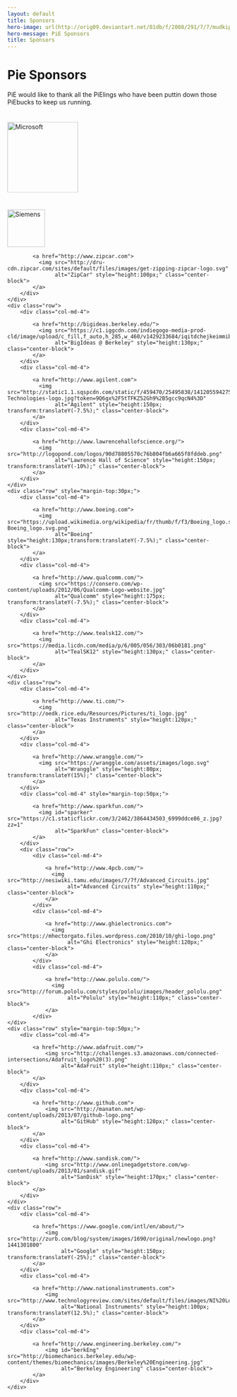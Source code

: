 ```yaml
---
layout: default
title: Sponsors
hero-image: url(http://orig09.deviantart.net/81db/f/2008/291/7/7/mudkip_banner_by_xxerindragonxx.jpg)
hero-message: PiE Sponsors
title: Sponsors
---
```


Pie Sponsors
============

PiE would like to thank all the PiElings who have been puttin down those PiEbucks to keep us running.

<div class="fluid-container">
	<div class="row" style="margin-top:75px;">
		<div class="col-md-4">
			<a href="http://www.microsoft.com">
		  		<img src="http://www.feynmangroup.com/blog/wp-content/uploads/2015/04/MicrosoftLogo.jpg"
			   alt="Microsoft" style="height:160px; transform: translateY(-24%);" class="center-block">
			</a>
		</div>
		<div class="col-md-4">
			<a href="http://www.siemens.com">
			  <img src="https://upload.wikimedia.org/wikipedia/commons/thumb/5/5f/Siemens-logo.svg/2000px-Siemens-logo.svg.png"
				   alt="Siemens" style="height:85px;" class="center-block">
			</a>
		</div>
		<div class="col-md-4">

			<a href="http://www.zipcar.com">
			  <img src="http://dru-cdn.zipcar.com/sites/default/files/images/get-zipping-zipcar-logo.svg"
				   alt="ZipCar" style="height:100px;" class="center-block">
			</a>
		</div>
	</div>
	<div class="row">
		<div class="col-md-4">

			<a href="http://bigideas.berkeley.edu/">
			  <img src="https://c1.iggcdn.com/indiegogo-media-prod-cld/image/upload/c_fill,f_auto,h_285,w_460/v1429233684/iqitdchejkeimmib4m4n.jpg"
				   alt="BigIdeas @ Berkeley" style="height:130px;" class="center-block">
			</a>
		</div>
		<div class="col-md-4">

			<a href="http://www.agilent.com">
			  <img src="http://static1.1.sqspcdn.com/static/f/459470/25495838/1412055942750/Agilent-Technologies-logo.jpg?token=9Q6gx%2F5tTFKZ52Gh9%2B5gcc9qcN4%3D"
				   alt="Agilent" style="height:150px; transform:translateY(-7.5%);" class="center-block">
			</a>
		</div>
		<div class="col-md-4">

			<a href="http://www.lawrencehallofscience.org/">
			  <img src="http://logopond.com/logos/90d78805570c76b804fb6a665f8fddeb.png"
				   alt="Lawrence Hall of Science" style="height:150px; transform:translateY(-10%);" class="center-block">
			</a>
		</div>
	</div>
	<div class="row" style="margin-top:30px;">
		<div class="col-md-4">

			<a href="http://www.boeing.com">
			  <img src="https://upload.wikimedia.org/wikipedia/fr/thumb/f/f3/Boeing_logo.svg/1280px-Boeing_logo.svg.png"
				   alt="Boeing" style="height:130px;transform:translateY(-7.5%);" class="center-block">
			</a>
		</div>
		<div class="col-md-4">

			<a href="http://www.qualcomm.com/">
			  <img src="https://consero.com/wp-content/uploads/2012/06/Qualcomm-Logo-website.jpg"
				   alt="Qualcomm" style="height:175px; transform:translateY(-7.5%);" class="center-block">
			</a>
		</div>
		<div class="col-md-4">

			<a href="http://www.tealsk12.com/">
			  <img src="https://media.licdn.com/media/p/6/005/056/303/06b0181.png"
				   alt="TealSK12" style="height:130px;" class="center-block">
			</a>
		</div>
	</div>
	<div class="row">
		<div class="col-md-4">

			<a href="http://www.ti.com/">
			  <img src="http://oedk.rice.edu/Resources/Pictures/ti_logo.jpg"
				   alt="Texas Instruments" style="height:120px;" class="center-block">
			</a>
		</div>
		<div class="col-md-4">

			<a href="http://www.wranggle.com/">
			  <img src="https://wranggle.com/assets/images/logo.svg"
				   alt="Wranggle" style="height:80px; transform:translateY(15%);" class="center-block">
			</a>
		</div>
		<div class="col-md-4" style="margin-top:50px;">

			<a href="http://www.sparkfun.com/">
			  <img id="sparker" src="https://c1.staticflickr.com/3/2462/3864434503_6999ddce86_z.jpg?zz=1"
				   alt="SparkFun" class="center-block">
			</a>
		</div>
		<div class="row">
			<div class="col-md-4">

				<a href="http://www.4pcb.com/">
				  <img src="http://nesiwiki.tamu.edu/images/7/7f/Advanced_Circuits.jpg"
					   alt="Advanced Circuits" style="height:110px;" class="center-block">
				</a>
			</div>
			<div class="col-md-4">

				<a href="http://www.ghielectronics.com">
				  <img src="https://mhectorgato.files.wordpress.com/2010/10/ghi-logo.png"
					   alt="Ghi Electronics" style="height:120px;" class="center-block">
				</a>
			</div>
			<div class="col-md-4">

				<a href="http://www.polulu.com/">
				  <img src="http://forum.pololu.com/styles/pololu/images/header_pololu.png"
					   alt="Polulu" style="height:110px;" class="center-block">
				</a>
			</div>
	</div>
	<div class="row" style="margin-top:50px;">
		<div class="col-md-4">

			<a href="http://www.adafruit.com/">
				<img src="http://challenges.s3.amazonaws.com/connected-intersections/Adafruit_logo%20(3).png"
					 alt="AdaFruit" style="height:110px;" class="center-block">
			</a>
		</div>
		<div class="col-md-4">

			<a href="http://www.github.com">
				<img src="http://manaten.net/wp-content/uploads/2013/07/github-logo.png"
					 alt="GitHub" style="height:120px;" class="center-block">
			</a>
		</div>
		<div class="col-md-4">

			<a href="http://www.sandisk.com/">
				<img src="http://www.onlinegadgetstore.com/wp-content/uploads/2013/01/sandisk.gif"
					 alt="SanDisk" style="height:170px;" class="center-block">
			</a>
		</div>
	</div>
	<div class="row">
		<div class="col-md-4">

			<a href="https://www.google.com/intl/en/about/">
				<img src="http://zurb.com/blog/system/images/1690/original/newlogo.png?1441301800"
					 alt="Google" style="height:150px; transform:translateY(-25%);" class="center-block">
			</a>
		</div>
		<div class="col-md-4">

			<a href="http://www.nationalinstruments.com">
				<img src="http://www.technologyreview.com/sites/default/files/images/NI%20Logo.jpg"
					 alt="National Instruments" style="height:100px; transform:translateY(12.5%);" class="center-block">
			</a>
		</div>
		<div class="col-md-4">

			<a href="http://www.engineering.berkeley.com/">
				<img id="berkEng" src="http://biomechanics.berkeley.edu/wp-content/themes/biomechanics/images/Berkeley%20Engineering.jpg"
					 alt="Berkeley Engineering" class="center-block">
			</a>
		</div>
	</div>
</div>
